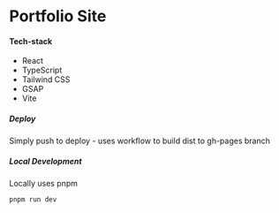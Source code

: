 # Portfolio Site

#### Tech-stack

- React
- TypeScript
- Tailwind CSS
- GSAP
- Vite

##### Deploy

Simply push to deploy - uses workflow to build dist to gh-pages branch

##### Local Development

Locally uses pnpm

```bash
pnpm run dev
```
